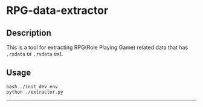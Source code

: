 # RPG-data-extractor

## Description

This is a tool for extracting RPG(Role Playing Game) related data that has `.rxdata` or `.rvdata` ext.

## Usage

```shell
bash ./init_dev_env
python ./extractor.py
```

---
